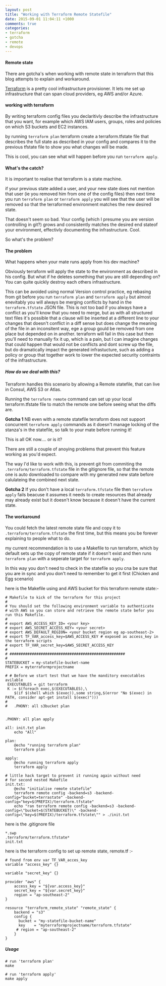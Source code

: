 ```yaml
---
layout: post
title: "Working with Terraform Remote Statefile"
date: 2015-09-01 11:04:11 +1000
comments: true
categories: 
- terraform
- gotcha
- remote
- devops
---
```

#### Remote state
There are gotcha's when working with remote state in terraform that this blog attempts to explain and workaround. <!--more-->

[Terraform](https://www.terraform.io/docs/index.html)  is a pretty cool infrastructure provisioner.
It lets me set up infrastructure that can span cloud providers, eg AWS and/or Azure.

#### working with terraform
By writing terraform config files you declaritivly describe the infrastructure that you want,
for example which AWS IAM users, groups, roles and policies on which S3 buckets and EC2 instances.

by running `terraform plan` terraform create a terraform.tfstate file that describes the full state as described in your config
and compares it to the previous tfstate file to show you what changes will be made.

This is cool, you can see what will happen before you run `terraform apply`.

#### What's the catch?
It is important to realise that terraform is a state machine.

if your previous state added a user, and your new state does not mention that user (ie you removed him from one of the config files) then next time you run `terraform plan` or `terraform apply` you will see that the user will be removed so that the terraformed environment matches the new desired state.

That doesn't seem so bad. Your config (which I presume you are version controlling in git?) grows and consistently matches the desired end stateof your environment, effectivly documenting the infrastructure. Cool.

So what's the problem?

#### The problem
What happens when your mate runs apply from his dev machine?

Obviously terraform will apply the state to the environment as described in his config.
But what if he deletes something that you are still depending on? You can quite quickly destroy each others infrastructure.

This can be avoided using normal Version control practice, eg rebasing from git before you run `terraform plan` and `terraform apply` but almost enevitably you will always be merging conflicts by hand in the `terraform.tfstate` JSON file. This is not too bad if you always have a conflict as you'll know that you need to merge, but as with all structured text files it's possible that a clause will be inserted at a different line to your changes that doesn't conflict in a diff sense but does change the meaning of the file in an inconsitent way, ege a group gould be removed from one place but depended on in another. terraform will fail in this case but then you'll need to manually fix it up, which is a pain, but I can imagine changes that could happen that would not be conflicts and dont screw up the file, but do dramatically impact the generated infrastucture, such as adding a policy or group that together work to lower the expected security contraints of the infrastructure.

##### How do we deal with this?
Terraform handles this scenario by allowing a Remote statefile, that can live in Consul, AWS S3 or Atlas.

Running the `terraform remote` command can set up your local terraform.tfstate file to match the remote one before seeing what the diffs are.

__Gotcha 1__ NB even with a remote statefile terraform does not support concurrent `terraform apply` commands as it doesn't manage locking of the stanza's in the statefile, so talk to your mate before running it!

This is all OK now.... or is it?

There are still a couple of anoying problems that prevent this feature working as you'd expect.

The way I'd like to work with this, is prevent git from commiting the `.terraform/terraform.tfstate` file in the gitignore file, so that the remote one is auto downloaded to compare with my generated new state before calulateing the combined next state.

__Gotcha 2__ If you don't have a local `terraform.tfstate` file then `terraform apply` fails beacuse it assumes it needs to create resources that already may already exist but it doesn't know because it doesn't have the current state.


#### The workaround
You could fetch the latest remote state file and copy it to `.terraform/terraform.tfstate` the first time, but this means you be forever explaining to people what to do.

my current recommendation is to use a Makefile to run terraform, which by default sets up the copy of remote state if it doesn't exist and then runs `terraform plan` with a seperate target for `terraform apply`. 

In this way you don't need to check in the statefile so you cna be sure that you are in sync and you don't need to remember to get it first (Chicken and Egg scenario)

here is the Makefile using and AWS bucket for this terraform remote state:-

```
# Makefile to kick of the terraform for this project
#
# You should set the following environment variable to authenticate 
# with AWS so you can store and retrieve the remote state befor you run this Makefile.
#
# export AWS_ACCESS_KEY_ID= <your key>
# export AWS_SECRET_ACCESS_KEY= <your secret>
# export AWS_DEFAULT_REGION= <your bucket region eg ap-southeast-2>
# export TF_VAR_access_key=$AWS_ACCESS_KEY # exposed as access_key in the terraform scripts
# export TF_VAR_secret_key=$AWS_SECRET_ACCESS_KEY
#
# ####################################################
#
STATEBUCKET = my-statefile-bucket-name
PREFIX = myterraformprojectname

# # Before we start test that we have the manditory executables avilable
 EXECUTABLES = git terraform
 K := $(foreach exec,$(EXECUTABLES),\
 	$(if $(shell which $(exec)),some string,$(error "No $(exec) in PATH, consider apt-get install $(exec)")))
#
# 	.PHONY: all s3bucket plan


.PHONY: all plan apply

all: init.txt plan
	echo "All"

plan: 
	@echo "running terraform plan"
	terraform plan

apply:
	@echo running terraform apply
	terraform apply

# little hack target to prevent it running again without need
# for second nested Makefile
init.txt:
	@echo "initialise remote statefile"
	terraform remote config -backend=s3 -backend-config="bucket=terrastate" -backend-config="key=$(PREFIX)/terraform.tfstate"
	echo "ran terraform remote config -backend=s3 -backend-config=\"bucket=$(STATEBUCKET)\" -backend-config=\"key=$(PREFIX)/terraform.tfstate\"" > ./init.txt
```

here is the .gitignore file
```
*.swp
.terraform/terraform.tfstate*
init.txt
```

here is the terraform config to set up remote state, remote.tf :-

    # found from env var TF_VAR_acces_key
    variable "access_key" {}
    
    variable "secret_key" {}
    
    provider "aws" {
        access_key = "${var.access_key}"
        secret_key = "${var.secret_key}"
        region = "ap-southeast-2"
    }
    
    resource "terraform_remote_state" "remote_state" {
        backend = "s3"
        config {
          bucket = "my-statefile-bucket-name"
          key    = "myterraformprojectname/terraform.tfstate"
         # region = "ap-southeast-2"
        }
    }



##### Usage
```
# run 'terraform plan'
make
```
```
# run 'terraform apply'
make apply
```



